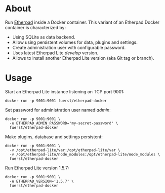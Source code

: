 # About

Run [Etherpad](https://github.com/ether/etherpad-lite) inside a Docker container.
This variant of an Etherpad Docker container is characterized by:

* Using SQLite as data backend.
* Allow using persistent volumes for data, plugins and settings.
* Create administration user with configurable password.
* Uses latest Etherpad Lite _develop_ version.
* Allows to install another Etherpad Lite version (aka Git tag or branch).

# Usage

Start an Etherpad Lite instance listening on TCP port 9001:

```
docker run -p 9001:9001 fuerst/etherpad-docker
```

Set password for administration user named _admin_:

```
docker run -p 9001:9001 \
  -e ETHERPAD_ADMIN_PASSWORD='my-secret-password' \
  fuerst/etherpad-docker
```

Make plugins, database and settings persistent:

```
docker run -p 9001:9001 \
  -v /opt/etherpad-lite/var:/opt/etherpad-lite/var \
  -v /opt/etherpad-lite/node_modules:/opt/etherpad-lite/node_modules \
  fuerst/etherpad-docker
```

Run Etherpad Lite version 1.5.7:

```
docker run -p 9001:9001 \
  -e ETHERPAD_VERSION='1.5.7' \
  fuerst/etherpad-docker
```
